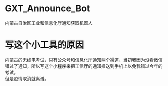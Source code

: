 # GXT_Announce_Bot
内蒙古自治区工业和信息化厅通知获取机器人

# 写这个小工具的原因
内蒙古的无线电考试，只有公众号和信息化厅通知两个渠道，当初我因为没看微信错过了通知，所以写这个小程序来把工信厅的通知推送到手机上以免我错过今年的考试。  
但是疫情取消就离谱。
